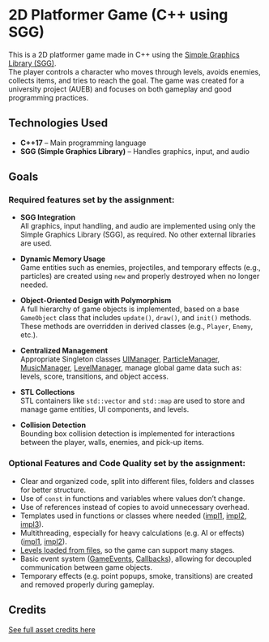 # 2D Platformer Game (C++ using SGG)
This is a 2D platformer game made in C++ using the [Simple Graphics Library (SGG)](https://github.com/cgaueb/sgg).  
The player controls a character who moves through levels, avoids enemies, collects items, and tries to reach the goal. The game was created for a university project (AUEB) and focuses on both gameplay and good programming practices.


## Technologies Used

- **C++17** – Main programming language
- **SGG (Simple Graphics Library)** – Handles graphics, input, and audio

## Goals
### Required features set by the assignment:

- **SGG Integration**  
  All graphics, input handling, and audio are implemented using only the Simple Graphics Library (SGG), as required. No other external libraries are used.

- **Dynamic Memory Usage**  
  Game entities such as enemies, projectiles, and temporary effects (e.g., particles) are created using `new` and properly destroyed when no longer needed.

- **Object-Oriented Design with Polymorphism**  
  A full hierarchy of game objects is implemented, based on a base `GameObject` class that includes `update()`, `draw()`, and `init()` methods. These methods are overridden in derived classes (e.g., `Player`, `Enemy`, etc.).

- **Centralized Management**  
  Appropriate Singleton classes [UIManager](C_Plus_Plus_Game\UIManager.cpp), [ParticleManager](C_Plus_Plus_Game\ParticleManager.cpp), [MusicManager](C_Plus_Plus_Game\MusicManager.cpp), [LevelManager](C_Plus_Plus_Game\LevelManager.cpp),  manage global game data such as: levels, score, transitions, and object access.

- **STL Collections**  
  STL containers like `std::vector` and `std::map` are used to store and manage game entities, UI components, and levels. 

- **Collision Detection**  
  Bounding box collision detection is implemented for interactions between the player, walls, enemies, and pick-up items.

### Optional Features and Code Quality set by the assignment:

- Clear and organized code, split into different files, folders and classes for better structure.
- Use of `const` in functions and variables where values don’t change.
- Use of references instead of copies to avoid unnecessary overhead.
- Templates used in functions or classes where needed ([impl1](C_Plus_Plus_Game\CstmCallback.h#L10), [impl2](C_Plus_Plus_Game\Manager.h), [impl3](C_Plus_Plus_Game\Entity.h#L10)).
- Multithreading, especially for heavy calculations (e.g. AI or effects) ([impl1](C_Plus_Plus_Game\ParticleManager.cpp#L13), [impl2](C_Plus_Plus_Game\Level.cpp#L64)).
- [Levels loaded from files](C_Plus_Plus_Game\Level.cpp#L70), so the game can support many stages.
- Basic event system ([GameEvents](C_Plus_Plus_Game\GameEvents.h), [Callbacks](C_Plus_Plus_Game/CstmCallback.h)), allowing for decoupled communication between game objects.
- Temporary effects (e.g. point popups, smoke, transitions) are created and removed properly during gameplay.

## Credits

[See full asset credits here](Credits.md)